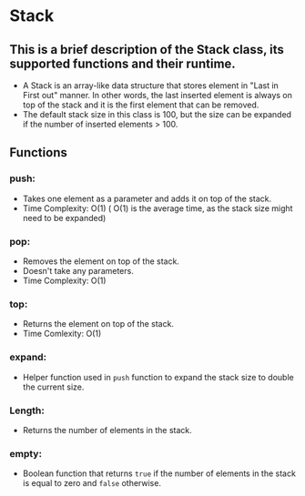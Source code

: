 # Stack
This is a brief description of the Stack class, its supported functions and their runtime.
----------
- A Stack is an array-like data structure that stores element in "Last in First out" manner. In other words, the last inserted element is always on top of the stack and it is the first element that can be removed.
- The default stack size in this class is 100, but the size can be expanded if the number of inserted elements > 100.

## Functions
### push:
- Takes one element as a parameter and adds it on top of the stack.
- Time Complexity: O(1) ( O(1) is the average time, as the stack size might need to be expanded)

### pop:
- Removes the element on top of the stack.
- Doesn't take any parameters.
- Time Complexity: O(1)

### top:
- Returns the element on top of the stack.
- Time Comlexity: O(1)

### expand:
- Helper function used in ```push``` function to expand the stack size to double the current size.

### Length:
- Returns the number of elements in the stack.

### empty:
- Boolean function that returns ```true``` if the number of elements in the stack is equal to zero and ```false``` otherwise.
